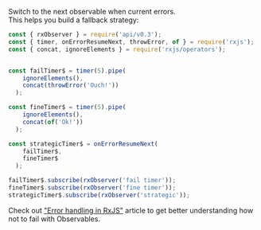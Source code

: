 <!--
name:		
title:		onErrorResumeNext
pageTitle:	onErrorResumeNext — RxJS operator example + marble diagram
desc:		Switch to the next observable when current errors. This helps you build a fallback strategy:
docsUrl:	https://rxjs.dev/api/index/function/onErrorResumeNext
-->

Switch to the next observable when current errors.    
This helps you build a fallback strategy:    

```js
const { rxObserver } = require('api/v0.3');
const { timer, onErrorResumeNext, throwError, of } = require('rxjs');
const { concat, ignoreElements } = require('rxjs/operators');


const failTimer$ = timer(5).pipe(
    ignoreElements(),
    concat(throwError('Ouch!'))
  );

const fineTimer$ = timer(5).pipe(
    ignoreElements(),
    concat(of('Ok!'))
  );

const strategicTimer$ = onErrorResumeNext(
    failTimer$,
    fineTimer$
  );

failTimer$.subscribe(rxObserver('fail timer'));
fineTimer$.subscribe(rxObserver('fine timer'));
strategicTimer$.subscribe(rxObserver('strategic'));

```

Check out ["Error handling in RxJS"](https://medium.com/@kddsky/error-handling-in-rxjs-bac0f96a7def) article to get better understanding how not to fail with Observables.